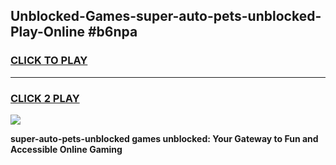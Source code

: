 
## Unblocked-Games-super-auto-pets-unblocked-Play-Online #b6npa
<h3>
<a href="https://news.freeplayer.one?title=super-auto-pets-unblocked&ref=3">CLICK TO PLAY</a></h3>
<hr>

<h3>
<a href="https://news.freeplayer.one?title=super-auto-pets-unblocked&ref=3">CLICK 2 PLAY</a>
  
</h3>

<a href="https://news.freeplayer.one?title=super-auto-pets-unblocked&ref=3"><img src="https://clearcache.store/games.png"></a>


**super-auto-pets-unblocked games unblocked: Your Gateway to Fun and Accessible Online Gaming**
